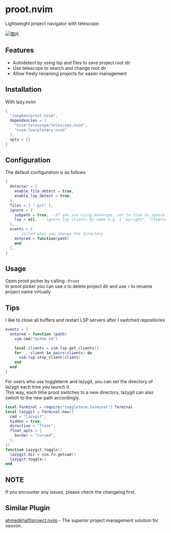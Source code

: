 # proot.nvim

Lightweight project navigator with telescope

![圖片](https://github.com/user-attachments/assets/b2661a98-4455-4350-a2c2-1a105e853a75)

## Features

* Autodetect by using lsp and files to save project root dir
* Use telescope to search and change root dir
* Allow freely renaming projects for easier management

## Installation

With lazy.nvim
```lua
{
  "zongben/proot.nvim",
  dependencies = {
    "nvim-telescope/telescope.nvim",
    "nvim-lua/plenary.nvim"
  },
  opts = {}
}
```

## Configuration

The default configuration is as follows
```lua
{
  detector = {
    enable_file_detect = true,
    enable_lsp_detect = true,
  },
  files = { ".git" },
  ignore = {
    subpath = true, --If you are using monorepo, set to true to ignore subrepos
    lsp = nil, -- ignore lsp clients by name e.g. { "pyright", "tsserver" }
  },
  events = {
    -- called when you change the directory
    entered = function(path)
    end
  },
}
```

## Usage

Open proot picker by calling `:Proot`  
In proot picker you can use `d` to delete project dir and use `r` to rename project name virtually

## Tips

I like to close all buffers and restart LSP servers after I switched repositories

```lua
events = {
  entered = function (path)
    vim.cmd("bufdo bd")

    local clients = vim.lsp.get_clients()
    for _, client in pairs(clients) do
      vim.lsp.stop_client(client)
    end
  end
}
```

For users who use toggleterm and lazygit, you can set the directory of lazygit each time you launch it.  
This way, each time proot switches to a new directory, lazygit can also switch to the new path accordingly.

```lua
local Terminal = require("toggleterm.terminal").Terminal
local lazygit = Terminal:new({
  cmd = "lazygit",
  hidden = true,
  direction = "float",
  float_opts = {
    border = "curved",
  },
})
function Lazygit_toggle()
  lazygit.dir = vim.fn.getcwd()
  lazygit:toggle()
end
```

## NOTE

If you encounter any issues, please check the changelog first.

## Similar Plugin

[ahmedkhalf/project.nvim](https://github.com/ahmedkhalf/project.nvim) - The superior project management solution for neovim.
